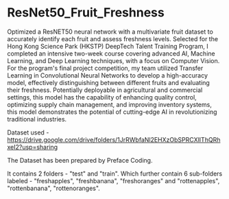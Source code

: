 # ResNet50_Fruit_Freshness

Optimized a ResNET50 neural network with a multivariate fruit dataset to accurately identify each fruit and assess freshness levels.
Selected for the Hong Kong Science Park (HKSTP) DeepTech Talent Training Program, I completed an intensive two-week course covering advanced AI, Machine Learning, and Deep Learning techniques, with a focus on Computer Vision. For the program's final project competition, my team utilized Transfer Learning in Convolutional Neural Networks to develop a high-accuracy model, effectively distinguishing between different fruits and evaluating their freshness. Potentially deployable in agricultural and commercial settings, this model has the capability of enhancing quality control, optimizing supply chain management, and improving inventory systems, this model demonstrates the potential of cutting-edge AI in revolutionizing traditional industries.

Dataset used - https://drive.google.com/drive/folders/1JrRWbfaNl2EHXzObSPRCXlIThQRhxeI2?usp=sharing

The Dataset has been prepared by Preface Coding.

It contains 2 folders - "test" and "train". Which further contain 6 sub-folders labeled - "freshapples", "freshbanana", "freshoranges" and "rottenapples", "rottenbanana", "rottenoranges".
